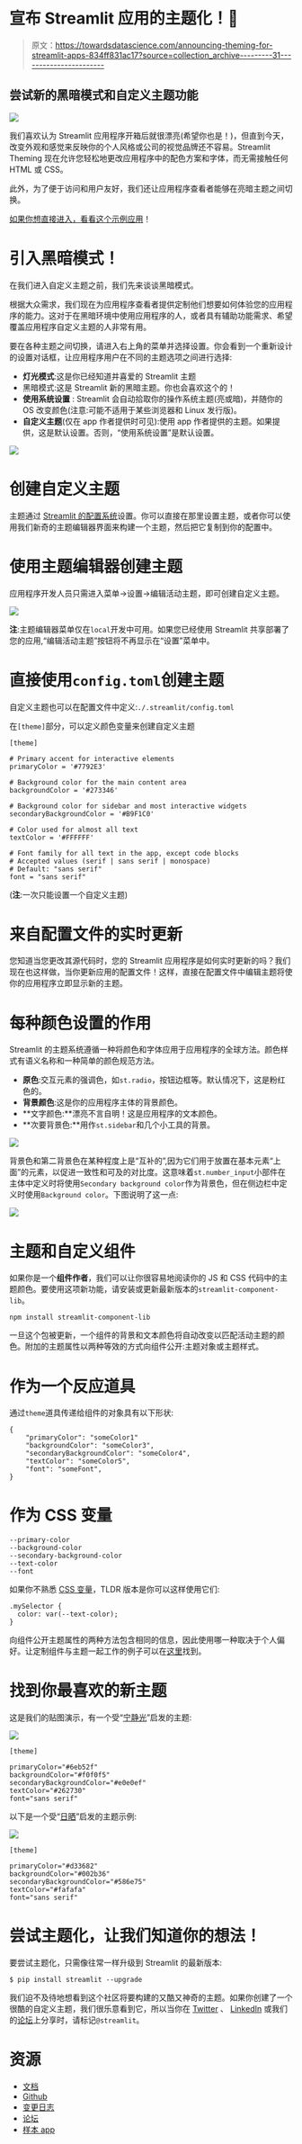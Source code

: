 # 宣布 Streamlit 应用的主题化！🎨

> 原文：<https://towardsdatascience.com/announcing-theming-for-streamlit-apps-834ff831ac17?source=collection_archive---------31----------------------->

## 尝试新的黑暗模式和自定义主题功能

![](img/c2b1f0b04b4e8d9d901dcd543d3c0de9.png)

我们喜欢认为 Streamlit 应用程序开箱后就很漂亮(希望你也是！)，但直到今天，改变外观和感觉来反映你的个人风格或公司的视觉品牌还不容易。Streamlit Theming 现在允许您轻松地更改应用程序中的配色方案和字体，而无需接触任何 HTML 或 CSS。

此外，为了便于访问和用户友好，我们还让应用程序查看者能够在亮暗主题之间切换。

[如果你想直接进入，看看这个示例应用](https://share.streamlit.io/streamlit/theming-showcase-blue/main)！

# 引入黑暗模式！

在我们进入自定义主题之前，我们先来谈谈黑暗模式。

根据大众需求，我们现在为应用程序查看者提供定制他们想要如何体验您的应用程序的能力。这对于在黑暗环境中使用应用程序的人，或者具有辅助功能需求、希望覆盖应用程序自定义主题的人非常有用。

要在各种主题之间切换，请进入右上角的菜单并选择设置。你会看到一个重新设计的设置对话框，让应用程序用户在不同的主题选项之间进行选择:

*   **灯光模式**:这是你已经知道并喜爱的 Streamlit 主题
*   黑暗模式:这是 Streamlit 新的黑暗主题。你也会喜欢这个的！
*   **使用系统设置** : Streamlit 会自动拾取你的操作系统主题(亮或暗)，并随你的 OS 改变颜色(注意:可能不适用于某些浏览器和 Linux 发行版)。
*   **自定义主题**(仅在 app 作者提供时可见):使用 app 作者提供的主题。如果提供，这是默认设置。否则，“使用系统设置”是默认设置。

![](img/479014aa5517cb758c7f4a5c1f68d856.png)

# 创建自定义主题

主题通过 [Streamlit 的配置系统](https://docs.streamlit.io/en/stable/streamlit_configuration.html#set-configuration-options)设置。你可以直接在那里设置主题，或者你可以使用我们新奇的主题编辑器界面来构建一个主题，然后把它复制到你的配置中。

# 使用主题编辑器创建主题

应用程序开发人员只需进入菜单→设置→编辑活动主题，即可创建自定义主题。

![](img/fde6f40d6fc3d2f463b724e46d71145e.png)

**注**:主题编辑器菜单仅在`local`开发中可用。如果您已经使用 Streamlit 共享部署了您的应用,“编辑活动主题”按钮将不再显示在“设置”菜单中。

# 直接使用`config.toml`创建主题

自定义主题也可以在配置文件中定义:`./.streamlit/config.toml`

在`[theme]`部分，可以定义颜色变量来创建自定义主题

```
[theme]

# Primary accent for interactive elements
primaryColor = '#7792E3'

# Background color for the main content area
backgroundColor = '#273346'

# Background color for sidebar and most interactive widgets
secondaryBackgroundColor = '#B9F1C0'

# Color used for almost all text
textColor = '#FFFFFF'

# Font family for all text in the app, except code blocks
# Accepted values (serif | sans serif | monospace) 
# Default: "sans serif"
font = "sans serif"
```

(**注**:一次只能设置一个自定义主题)

# 来自配置文件的实时更新

您知道当您更改其源代码时，您的 Streamlit 应用程序是如何实时更新的吗？我们现在也这样做，当你更新应用的配置文件！这样，直接在配置文件中编辑主题将使你的应用程序立即显示新的主题。

# 每种颜色设置的作用

Streamlit 的主题系统遵循一种将颜色和字体应用于应用程序的全球方法。颜色样式有语义名称和一种简单的颜色规范方法。

*   **原色**:交互元素的强调色，如`st.radio`，按钮边框等。默认情况下，这是粉红色的。
*   **背景颜色**:这是你的应用程序主体的背景颜色。
*   **文字颜色:**漂亮不言自明！这是应用程序的文本颜色。
*   **次要背景色:**用作`st.sidebar`和几个小工具的背景。

![](img/415f5b7376548c8db526a1ba3dca0223.png)

背景色和第二背景色在某种程度上是“互补的”,因为它们用于放置在基本元素“上面”的元素，以促进一致性和可及的对比度。这意味着`st.number_input`小部件在主体中定义时将使用`Secondary background color`作为背景色，但在侧边栏中定义时使用`Background color`。下图说明了这一点:

![](img/52aad1bc9cedc4331620c86c066f7a70.png)

# 主题和自定义组件

如果你是一个**组件作者**，我们可以让你很容易地阅读你的 JS 和 CSS 代码中的主题颜色。要使用这项新功能，请安装或更新最新版本的`streamlit-component-lib`。

```
npm install streamlit-component-lib
```

一旦这个包被更新，一个组件的背景和文本颜色将自动改变以匹配活动主题的颜色。附加的主题属性以两种等效的方式向组件公开:主题对象或主题样式。

# 作为一个反应道具

通过`theme`道具传递给组件的对象具有以下形状:

```
{
    "primaryColor": "someColor1"
    "backgroundColor": "someColor3",
    "secondaryBackgroundColor": "someColor4",
    "textColor": "someColor5",
    "font": "someFont",
}
```

# 作为 CSS 变量

```
--primary-color
--background-color
--secondary-background-color
--text-color
--font
```

如果你不熟悉 [CSS 变量](https://developer.mozilla.org/en-US/docs/Web/CSS/Using_CSS_custom_properties)，TLDR 版本是你可以这样使用它们:

```
.mySelector {
  color: var(--text-color);
}
```

向组件公开主题属性的两种方法包含相同的信息，因此使用哪一种取决于个人偏好。让定制组件与主题一起工作的例子可以在[这里](https://github.com/streamlit/component-template/blob/bc6e70905beb8f9a178fc811603cc65b637bc38d/template/my_component/frontend/src/MyComponent.tsx#L33)找到。

# 找到你最喜欢的新主题

这是我们的贴图演示，有一个受“[宁静光](https://onecrayon.com/products/quiet-light/)”启发的主题:

![](img/a23cce1affcccc9f02fc4535cda87b03.png)

```
[theme]

primaryColor="#6eb52f"
backgroundColor="#f0f0f5"
secondaryBackgroundColor="#e0e0ef"
textColor="#262730"
font="sans serif"
```

以下是一个受“[日晒](https://en.wikipedia.org/wiki/Solarized_(color_scheme)#Gallery)”启发的主题示例:

![](img/0c1c01eb308bd4b415b44eed376507d3.png)

```
[theme]

primaryColor="#d33682"
backgroundColor="#002b36"
secondaryBackgroundColor="#586e75"
textColor="#fafafa"
font="sans serif"
```

# 尝试主题化，让我们知道你的想法！

要尝试主题化，只需像往常一样升级到 Streamlit 的最新版本:

```
$ pip install streamlit --upgrade
```

我们迫不及待地想看到这个社区将要构建的又酷又神奇的主题。如果你创建了一个很酷的自定义主题，我们很乐意看到它，所以当你在 [Twitter](https://twitter.com/streamlit) 、 [LinkedIn](https://www.linkedin.com/company/streamlit/) 或我们的[论坛](https://discuss.streamlit.io)上分享时，请标记`@streamlit`。

# 资源

*   [文档](https://docs.streamlit.io/en/stable/main_concepts.html#themes)
*   [Github](https://github.com/streamlit/)
*   [变更日志](https://docs.streamlit.io/en/0.79.0/changelog.html)
*   [论坛](https://discuss.streamlit.io/)
*   [样本 app](https://share.streamlit.io/streamlit/theming-showcase-blue/main)